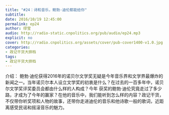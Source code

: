 ```yaml
---
title: "#24：诗和音乐，鲍勃·迪伦都能给你"
subtitle: 
date: 2016/10/19 12:45:00
permalink: ep24
author: 缪莹
audio: http://radio-static.cnpolitics.org/pub/audio/ep24.mp3
explicit: no
cover: http://radio.cnpolitics.org/assets/cover/pub-cover1400-v1.0.jpg
categories:
- 政记干货大排档
tags:
- 政记干货大排档
---
```


介绍： 鲍勃·迪伦获得2016年的诺贝尔文学奖无疑是今年音乐界和文学界最爆炸的新闻之一。当年诺贝尔本人设立文学奖的初衷是什么？在过去的一百多年中，诺贝尔文学奖评奖委员会都由什么样的人构成？今年 获奖的鲍勃·迪伦究竟走过了多少路，才成为了今年的赢家？在他的音乐中，我们能听到怎么样的内容？政记干货，不仅带你听奖项和人物的故事，还带你走进迪伦的音乐和他诗歌一般的歌词，近距离感受民谣和摇滚音乐的魅力。
